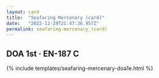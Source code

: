 ```yaml
---
layout: card
title:  "Seafaring Mercenary (card)"
date:   "2022-12-29T21:47:36.957Z"
permalink: seafaring-mercenary_(card)
---
```


## DOA 1st &middot; EN-187 C

{% include templates/seafaring-mercenary-doa1e.html %}
